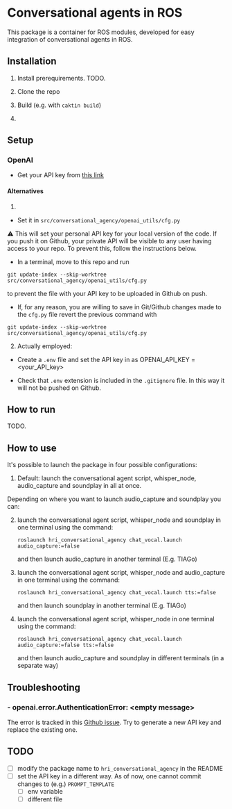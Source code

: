 # Conversational agents in ROS

This package is a container for ROS modules, developed for easy integration of conversational agents in ROS.

## Installation

1. Install prerequirements. TODO.

2. Clone the repo

3. Build (e.g. with `caktin build`)

4. 
## Setup

### OpenAI

- Get your API key from [this link](https://platform.openai.com/account/api-keys)

#### Alternatives

1. 

- Set it in `src/conversational_agency/openai_utils/cfg.py`

:warning: This will set your personal API key for your local version of the code. If you push it on Github, your private API will be visible to any user having access to your repo. To prevent this, follow the instructions below.

- In a terminal, move to this repo and run
```
git update-index --skip-worktree src/conversational_agency/openai_utils/cfg.py
```

to prevent the file with your API key to be uploaded in Github on push. 

- If, for any reason, you are willing to save in Git/Github changes made to the `cfg.py` file revert the previous command with
```
git update-index --skip-worktree src/conversational_agency/openai_utils/cfg.py
```
2. Actually employed:

- Create a `.env` file and set the API key in as OPENAI_API_KEY = <your_API_key>

- Check that `.env` extension is included in the `.gitignore` file. In this way it will not be pushed on Github.

## How to run

TODO.

## How to use
It's possible to launch the package in four possible configurations:
1. Default: launch the conversational agent script, whisper_node, audio_capture and soundplay in all at once.
   
Depending on where you want to launch audio_capture and soundplay you can:

2. launch the conversational agent script, whisper_node and soundplay in one terminal using the command:
   ```
   roslaunch hri_conversational_agency chat_vocal.launch audio_capture:=false
   ```
   and then launch audio_capture in another terminal (E.g. TIAGo)
   
3. launch the conversational agent script, whisper_node and audio_capture in one terminal using the command:
   ```
   roslaunch hri_conversational_agency chat_vocal.launch tts:=false
   ```
   and then launch soundplay in another terminal (E.g. TIAGo)
   
4. launch the conversational agent script, whisper_node in one terminal using the command:
   ```
   roslaunch hri_conversational_agency chat_vocal.launch audio_capture:=false tts:=false
   ```
   and then launch audio_capture and soundplay in different terminals (in a separate way)

## Troubleshooting

### - openai.error.AuthenticationError: \<empty message\>
The error is tracked in this [Github issue](https://github.com/openai/openai-python/issues/464). Try to generate a new API key and replace the existing one.

## TODO

- [ ] modify the package name to `hri_conversational_agency` in the README
- [ ] set the API key in a different way. As of now, one cannot commit changes to (e.g.) `PROMPT_TEMPLATE`
    - [ ] env variable
    - [ ] different file
